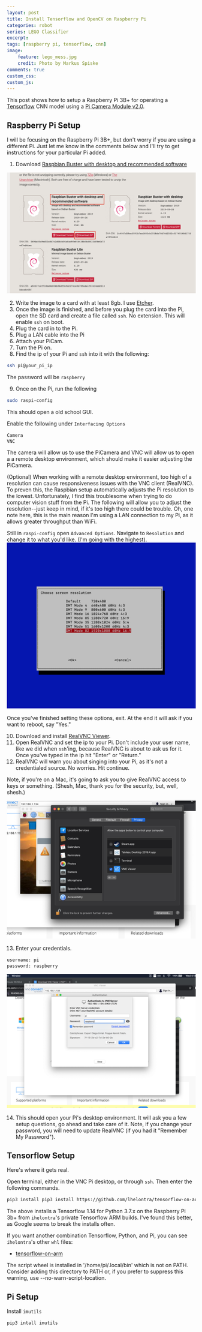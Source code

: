 ```yaml
---
layout: post
title: Install Tensorflow and OpenCV on Raspberry Pi
categories: robot
series: LEGO Classifier
excerpt:
tags: [raspberry pi, tensorflow, cnn]
image: 
    feature: lego_mess.jpg
    credit: Photo by Markus Spiske
comments: true
custom_css:
custom_js: 
---
```

This post shows how to setup a Raspberry Pi 3B+ for operating a [Tensorflow](https://www.tensorflow.org/) CNN model using a [Pi Camera Module v2.0](https://www.raspberrypi.org/products/camera-module-v2/).

## Raspberry Pi Setup
I will be focusing on the Raspberry Pi 3B+, but don't worry if you are using a different Pi.  Just let me know in the comments below and I'll try to get instructions for your particular Pi added.  

1. Download [Raspbian Buster with desktop and recommended software](https://www.raspberrypi.org/downloads/raspbian/)

![download-raspbian](../images/lego_classifier/download_raspbian.png)

2. Write the image to a card with at least 8gb.  I use [Etcher](https://www.balena.io/etcher/).
3. Once the image is finished, and before you plug the card into the Pi, open the SD card and create a file called `ssh`.  No extension.  This will enable `ssh` on boot.
4. Plug the card in to the Pi.
5. Plug a LAN cable into the Pi
6. Attach your PiCam.
7. Turn the Pi on.
8. Find the ip of your Pi and `ssh` into it with the following:

```bash
ssh pi@your_pi_ip
```
The password will be `raspberry`

9. Once on the Pi, run the following
```bash
sudo raspi-config
```
This should open a old school GUI.  

Enable the following under `Interfacing Options`
```
Camera
VNC
```
The camera will allow us to use the PiCamera and VNC will allow us to open a a remote desktop environment, which should make it easier adjusting the PiCamera.

(Optional) When working with a remote desktop environment, too high of a resolution can cause responsiveness issues with the VNC client (RealVNC).  To preven this, the Raspbian setup automatically adjusts the Pi resolution to the lowest.  Unfortunately, I find this troublesome when trying to do computer vision stuff from the Pi.  The following will allow you to adjust the resolution--just keep in mind, if it's too high there could be trouble.  Oh, one note here, this is the main reason I'm using a LAN connection to my Pi, as it allows greater throughput than WiFi.

Still in `raspi-config` open `Advanced Options`.  Navigate to `Resolution` and change it to what you'd like.  (I'm going with the highest).
![vnc-resolution-on-pi](../images/lego_classifier/rpi_vnc_resolution.png)

Once you've finished setting these options, exit.  At the end it will ask if you want to reboot, say "Yes."

10. Download and install [RealVNC Viewer](https://www.realvnc.com/en/connect/download/viewer/).
11. Open RealVNC and set the ip to your Pi. Don't include your user name, like we did when `ssh`'ing, because RealVNC is about to ask us for it.  Once you've typed in the ip hit "Enter" or "Return."
12. RealVNC will warn you about singing into your Pi, as it's not a credentialed source.  No worries.  Hit continue.

Note, if you're on a Mac, it's going to ask you to give RealVNC access to keys or something.  (Shesh, Mac, thank you for the security, but, well, shesh.)

![enable-keys-vnc-mac](../images/lego_classifier/enable_keys_on_mac.png)

13. Enter your credentials.  
```
username: pi
password: raspberry
```
![vnc-to-raspberry-pi](../images/lego_classifier/real_vnc.png)

14. This should open your Pi's desktop environment.  It will ask you a few setup questions, go ahead and take care of it.  Note, if you change your password, you will need to update RealVNC (if you had it "Remember My Password").

## Tensorflow Setup
Here's where it gets real.

Open terminal, either in the VNC Pi desktop, or through `ssh`.  Then enter the following commands.
```bash
pip3 install pip3 install https://github.com/lhelontra/tensorflow-on-arm/releases/download/v1.14.0-buster/tensorflow-1.14.0-cp37-none-linux_armv7l.whl
```
The above installs a Tensorflow 1.14 for Python 3.7.x on the Raspberry Pi 3b+ from `ihelontra`'s private Tensorflow ARM builds.  I've found this better, as Google seems to break the installs often.

If you want another combination Tensorflow, Python, and Pi, you can see `ihelontra`'s other `whl` files:

* [tensorflow-on-arm](https://github.com/lhelontra/tensorflow-on-arm)

The script wheel is installed in '/home/pi/.local/bin' which is not on PATH. Consider adding this directory to PATH or, if you prefer to suppress this warning, use --no-warn-script-location.


## Pi Setup
Install `imutils`
```
pip3 intall imutils
```
